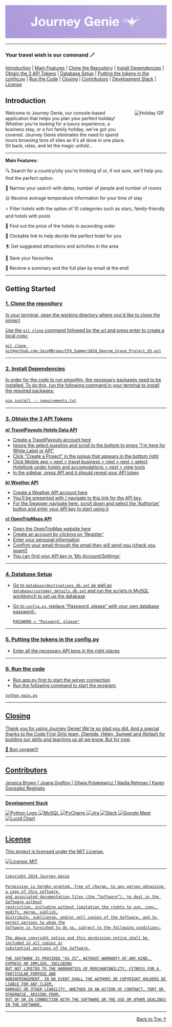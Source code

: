 <a name="top"></a>
![logo.png](logo.png)


---
### Your travel wish is our command 🪄
<a href="#introduction">Introduction</a> | <a href="#main-features">Main Features</a> | <a href="#clone-the-repository">Clone the Repository</a> | <a href="#install-dependencies">Install Dependencies</a> | <a href="#obtain-the-3-api-tokens">Obtain the 3 API Tokens</a> | <a href="#database-setup">Database Setup</a> | <a href="#putting-the-tokens-in-the-configpy">Putting the tokens in the config.py</a> | <a href="#run-the-code">Run the Code</a> | <a href="#closing">Closing</a> | <a href="#contributors">Contributors</a> | <a href="#development-stack">Development Stack</a> |
<a href="#license">License</a>  

## Introduction

<p>
<img src="README_media/holiday.gif" alt="Holiday GIF" align="right" width="100" height="90" style="margin-left: 20px;">
Welcome to Journey Genie, our console-based application that helps you plan your perfect holiday! Whether you're looking for a luxury experience, a business stay, or a fun family holiday, we've got you covered. Journey Genie eliminates the need to spend hours browsing tons of sites as it's all done in one place. Sit back, relax, and let the magic unfold...
</p>

---
<a name="main-features"></a>**Main Features:**

🔍 Search for a country/city you're thinking of or, if not sure, we'll help you find the perfect option.

📆 Narrow your search with dates, number of people and number of rooms

🌞 Receive average temperature information for your time of stay

⭐ Filter hotels with the option of 10 categories such as stars, family-friendly and hotels with pools

💸 Find out the price of the hotels in ascending order
 
🔗 Clickable link to help decide the perfect hotel for you

🏄‍ Get suggested attractions and activities in the area

🩷 Save your favourites 

📜 Receive a summary and the full plan by email at the end!

---
## Getting Started

<u><a name="clone-the-repository"></a>
### 1. Clone the repository

In your terminal, open the working directory where you'd like to clone the project

Use the `git clone` command followed by the url and press enter to create a local copy:

```shell
git clone git@github.com:JessMBrown/CFG_Summer2024_Degree_Group_Project_G5.git
```

---
<a name="install-dependencies"></a>
### 2. Install Dependencies

In order for the code to run smoothly, the necessary packages need to be installed. To do this, run the following command in your terminal to install the required packages:
```bash
pip install -r requirements.txt
```

---
<a name="obtain-the-3-api-tokens"></a>
### 3. Obtain the 3 API Tokens

***a)*** **TravelPayouts Hotels Data API**
- Create a TravelPayouts account [here](https://passport.travelpayouts.com/registration?client_id=b0e02fcc-0ab4-4b2c-a164-742762783a4e&response_type=code&redirect_uri=https%3A%2F%2Fapp.travelpayouts.com%2Fapi%2Fauth%2Fcallback&locale=en&parent_marker=direct&ad_source=support_en&ad_content=articles%2B115000343268-Hotels-data-API&tp_referrer=google.com%2F&regpage=mainpage)
- Ignore the select question and scroll to the bottom  to press "I'm here for White Label or API"
- Click "Create a Project" in the popup that appears in the bottom right
- Click Mobile app > next > travel business > next > next > select Hotellook under hotels and accomodations > next > view tools
- In the sidebar, press API and it should reveal your API token


***b)*** **Weather API**
- Create a Weather API account [here](https://www.weatherapi.com/signup.aspx)
- You'll be presented with / navigate to [this link](https://www.weatherapi.com/my/) for the API key. 
- For the Swagger navigate [here](https://app.swaggerhub.com/apis-docs/WeatherAPI.com/WeatherAPI/1.0.2), scroll down and select the 'Authorize' button and enter your API key to start using it

***c)*** **OpenTripMaps API**
- Open the OpenTripMap website [here](https://dev.opentripmap.org/)
- Create an account by clicking on 'Register'
- Enter your personal information
- Confirm your email through the email they will send you (check you spam!)
- You can find your API key in 'My Account/Settings'

---
<a name="database-setup"></a>
### 4. Database Setup
- Go to `database/destinations_db.sql` as well as `database/customer_details_db.sql` and run the scripts in MySQL workbench
to set up the database 
- Go to `config.py`, replace "Password, please" with your own database password :
  
   ```shell 
  PASSWORD = "Password, please"
  ```
---
<a name="putting-the-tokens-in-the-configpy"></a>
### 5. Putting the tokens in the config.py
- Enter all the necessary API keys in the right places

---
<a name="run-the-code"></a>
### 6. Run the code
- Run app.py first to start the server connection
- Run the following command to start the program:

```shell
python main.py
```
---
## Closing

Thank you for using Journey Genie! We're so glad you did. And a special thanks to the <a href="https://codefirstgirls.com/" target="_blank">Code First Girls</a> team, Olamide, Helen, Sumeet and Abilash for building our skills and teaching us all we know. But for now,

🚢 Bon voyage!!!

---
## Contributors

[Jessica Brown](https://github.com/JessMBrown) 
| [Joana Grafton](https://github.com/JoanaGraft)
| [Oliwia Polakiewicz](https://github.com/oli-pol)
| [Nadia Rehman](https://github.com/nadiaRehman149)
| Karen Gonzalez Reginato

---
<a name="development-stack"></a>**Development Stack**

[<img height="32" width="32" alt="Python Logo" src="https://cdn.worldvectorlogo.com/logos/python-5.svg"/>]()
[<img height="32" width="32" alt="MySQL" src="https://cdn.worldvectorlogo.com/logos/mysql-2.svg"/>]()
[<img height="32" width="32" alt="PyCharm" src="https://cdn.worldvectorlogo.com/logos/pycharm.svg"/>]()
[<img height="32" width="32" alt="Jira" src="https://cdn.worldvectorlogo.com/logos/jira-1.svg"/>]()
[<img height="32" width="32" alt="Slack" src="https://cdn.worldvectorlogo.com/logos/slack-new-logo.svg"/>]()
[<img height="32" width="32" alt="Google Meet" src="https://cdn.worldvectorlogo.com/logos/google-meet-icon-2020-.svg"/>]()
[<img height="32" width="32" alt="Lucid Chart" src="README_media/Lucid_Chart.jpeg"/>]()

---
<a name="license"></a>
## License

This project is licensed under the [MIT License.](https://github.com/milliedavidson/CFGProject/blob/main/LICENSE)

[![License: MIT](https://img.shields.io/badge/License-MIT-yellow.svg)](https://opensource.org/licenses/MIT)

---

```text
Copyright 2024 Journey Genie

Permission is hereby granted, free of charge, to any person obtaining a copy of this software 
and associated documentation files (the “Software”), to deal in the Software without
restriction, including without limitation the rights to use, copy, modify, merge, publish,
distribute, sublicense, and/or sell copies of the Software, and to permit persons to whom the
Software is furnished to do so, subject to the following conditions:

The above copyright notice and this permission notice shall be included in all copies or
substantial portions of the Software.

THE SOFTWARE IS PROVIDED “AS IS”, WITHOUT WARRANTY OF ANY KIND, EXPRESS OR IMPLIED, INCLUDING
BUT NOT LIMITED TO THE WARRANTIES OF MERCHANTABILITY, FITNESS FOR A PARTICULAR PURPOSE AND
NONINFRINGEMENT. IN NO EVENT SHALL THE AUTHORS OR COPYRIGHT HOLDERS BE LIABLE FOR ANY CLAIM,
DAMAGES OR OTHER LIABILITY, WHETHER IN AN ACTION OF CONTRACT, TORT OR OTHERWISE, ARISING FROM,
OUT OF OR IN CONNECTION WITH THE SOFTWARE OR THE USE OR OTHER DEALINGS IN THE SOFTWARE.
```

--- 

<div align="right">
<a href="#top">Back to Top ↑</a>
</div>
